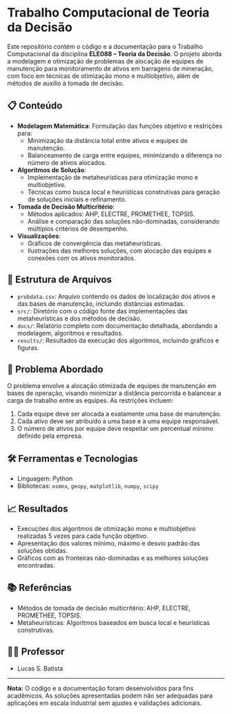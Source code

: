 # Trabalho Computacional de Teoria da Decisão

Este repositório contém o código e a documentação para o Trabalho Computacional da disciplina **ELE088 – Teoria da Decisão**. O projeto aborda a modelagem e otimização de problemas de alocação de equipes de manutenção para monitoramento de ativos em barragens de mineração, com foco em técnicas de otimização mono e multiobjetivo, além de métodos de auxílio à tomada de decisão.

## 📋 Conteúdo

- **Modelagem Matemática**: Formulação das funções objetivo e restrições para:
  - Minimização da distância total entre ativos e equipes de manutenção.
  - Balanceamento de carga entre equipes, minimizando a diferença no número de ativos alocados.
- **Algoritmos de Solução**:
  - Implementação de metaheurísticas para otimização mono e multiobjetivo.
  - Técnicas como busca local e heurísticas construtivas para geração de soluções iniciais e refinamento.
- **Tomada de Decisão Multicritério**:
  - Métodos aplicados: AHP, ELECTRE, PROMETHEE, TOPSIS.
  - Análise e comparação das soluções não-dominadas, considerando múltiplos critérios de desempenho.
- **Visualizações**:
  - Gráficos de convergência das metaheurísticas.
  - Ilustrações das melhores soluções, com alocação das equipes e conexões com os ativos monitorados.

## 📂 Estrutura de Arquivos

- `probdata.csv`: Arquivo contendo os dados de localização dos ativos e das bases de manutenção, incluindo distâncias estimadas.
- `src/`: Diretório com o código fonte das implementações das metaheurísticas e dos métodos de decisão.
- `docs/`: Relatório completo com documentação detalhada, abordando a modelagem, algoritmos e resultados.
- `results/`: Resultados da execução dos algoritmos, incluindo gráficos e figuras.

## 🧠 Problema Abordado

O problema envolve a alocação otimizada de equipes de manutenção em bases de operação, visando minimizar a distância percorrida e balancear a carga de trabalho entre as equipes. As restrições incluem:

1. Cada equipe deve ser alocada a exatamente uma base de manutenção.
2. Cada ativo deve ser atribuído a uma base e a uma equipe responsável.
3. O número de ativos por equipe deve respeitar um percentual mínimo definido pela empresa.

## 🛠️ Ferramentas e Tecnologias

- Linguagem: Python
- Bibliotecas: `osmnx`, `geopy`, `matplotlib`, `numpy`, `scipy`

## 📈 Resultados

- Execuções dos algoritmos de otimização mono e multiobjetivo realizadas 5 vezes para cada função objetivo.
- Apresentação dos valores mínimo, máximo e desvio padrão das soluções obtidas.
- Gráficos com as fronteiras não-dominadas e as melhores soluções encontradas.

## 📚 Referências

- Métodos de tomada de decisão multicritério: AHP, ELECTRE, PROMETHEE, TOPSIS.
- Metaheurísticas: Algoritmos baseados em busca local e heurísticas construtivas.

## 👨‍🏫 Professor

- Lucas S. Batista

---

**Nota:** O código e a documentação foram desenvolvidos para fins acadêmicos. As soluções apresentadas podem não ser adequadas para aplicações em escala industrial sem ajustes e validações adicionais.
